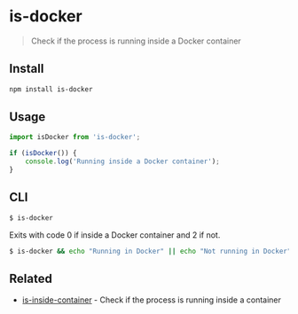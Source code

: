 # is-docker

> Check if the process is running inside a Docker container

## Install

```sh
npm install is-docker
```

## Usage

```js
import isDocker from 'is-docker';

if (isDocker()) {
	console.log('Running inside a Docker container');
}
```

## CLI

```sh
$ is-docker
```

Exits with code 0 if inside a Docker container and 2 if not.

```sh
$ is-docker && echo "Running in Docker" || echo "Not running in Docker"
```

## Related

- [is-inside-container](https://github.com/sindresorhus/is-inside-container) - Check if the process is running inside a container
